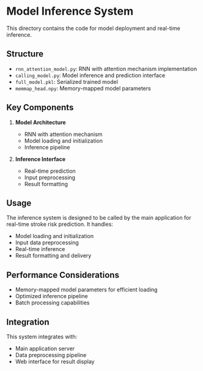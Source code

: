 # Model Inference System

This directory contains the code for model deployment and real-time inference.

## Structure

- `rnn_attention_model.py`: RNN with attention mechanism implementation
- `calling_model.py`: Model inference and prediction interface
- `full_model.pkl`: Serialized trained model
- `memmap_head.npy`: Memory-mapped model parameters

## Key Components

1. **Model Architecture**
   - RNN with attention mechanism
   - Model loading and initialization
   - Inference pipeline

2. **Inference Interface**
   - Real-time prediction
   - Input preprocessing
   - Result formatting

## Usage

The inference system is designed to be called by the main application for real-time stroke risk prediction. It handles:
- Model loading and initialization
- Input data preprocessing
- Real-time inference
- Result formatting and delivery

## Performance Considerations

- Memory-mapped model parameters for efficient loading
- Optimized inference pipeline
- Batch processing capabilities

## Integration

This system integrates with:
- Main application server
- Data preprocessing pipeline
- Web interface for result display 